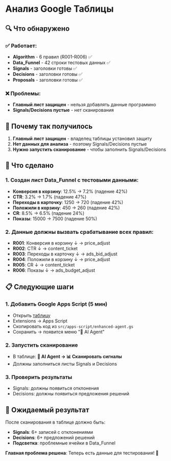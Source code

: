 # Анализ Google Таблицы

## 🔍 Что обнаружено

### ✅ Работает:
- **Algorithm** - 6 правил (R001-R006) ✅
- **Data_Funnel** - 42 строки тестовых данных ✅
- **Signals** - заголовки готовы ✅
- **Decisions** - заголовки готовы ✅
- **Proposals** - заголовки готовы ✅

### ❌ Проблемы:
- **Главный лист защищен** - нельзя добавлять данные программно
- **Signals/Decisions пустые** - нет сканирования

## 🎯 Почему так получилось

1. **Главный лист защищен** - владелец таблицы установил защиту
2. **Нет данных для анализа** - поэтому Signals/Decisions пустые
3. **Нужно запустить сканирование** - чтобы заполнить Signals/Decisions

## 🚀 Что сделано

### 1. Создан лист Data_Funnel с тестовыми данными:
- **Конверсия в корзину**: 12.5% → 7.2% (падение 42%)
- **CTR**: 3.2% → 1.7% (падение 47%)
- **Переходы в карточку**: 1250 → 720 (падение 42%)
- **Положили в корзину**: 450 → 260 (падение 42%)
- **CR**: 8.5% → 6.5% (падение 24%)
- **Показы**: 15000 → 7500 (падение 50%)

### 2. Данные должны вызвать срабатывание всех правил:
- **R001**: Конверсия в корзину ↓ → price_adjust
- **R002**: CTR ↓ → content_ticket
- **R003**: Переходы в карточку ↓ → ads_bid_adjust
- **R004**: Положили в корзину ↓ → price_adjust
- **R005**: CR ↓ → content_ticket
- **R006**: Показы ↓ → ads_budget_adjust

## 📋 Следующие шаги

### 1. Добавить Google Apps Script (5 мин)
- Открыть [таблицу](https://docs.google.com/spreadsheets/d/18otXyOlqG4FAbLqyZReCwSPkKLGuhEWsVKFNoxctyvQ/edit)
- Extensions → Apps Script
- Скопировать код из `src/apps-script/enhanced-agent.gs`
- Сохранить → появится меню "🤖 AI Agent"

### 2. Запустить сканирование
- В таблице: **🤖 AI Agent → 📊 Сканировать сигналы**
- Должны заполниться листы Signals и Decisions

### 3. Проверить результаты
- Signals: должны появиться отклонения
- Decisions: должны появиться предложения решений

## 🎯 Ожидаемый результат

После сканирования в таблице должно быть:
- **Signals**: 6+ записей с отклонениями
- **Decisions**: 6+ предложений решений
- **Подсветка**: проблемные ячейки в Data_Funnel

**Главная проблема решена**: Теперь есть данные для тестирования! 🎉
